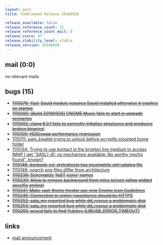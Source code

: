 ```yaml
---
layout: post
title: Tumbleweed Release 20180928

release_available: false
release_reference_count: 15
release_reference_count_mail: 0
release_score: 97
release_stability_level: stable
release_version: 20180928
---
```


## mail (0:0)

no relevant mails

## bugs (15)

<!--more-->

- ~~[1110076: Yast-Squid module requires Squid installed otherwise it crashes on startup](https://bugzilla.opensuse.org/show_bug.cgi?id=1110076)~~
- ~~[1110090: \[Build 20180926\] GNOME Music fails to start in upgrade scenarios](https://bugzilla.opensuse.org/show_bug.cgi?id=1110090)~~
- ~~[1110092: clang 6.0.1 fails to correctly initialize structures and produces broken binaries!](https://bugzilla.opensuse.org/show_bug.cgi?id=1110092)~~
- ~~[1110109: HDD/swap performance regression](https://bugzilla.opensuse.org/show_bug.cgi?id=1110109)~~
- [1110111: pam_kwallet trying to unlock before ecryptfs mounted home folder](https://bugzilla.opensuse.org/show_bug.cgi?id=1110111)
- [1110134: Trying to use kontact in the krypton live medium to access IMAP I get "SASL(-4): no mechanism available: No worthy mechs found", known?](https://bugzilla.opensuse.org/show_bug.cgi?id=1110134)
- ~~[1110146: docbook-xsl-stylesheets has incomplete xml catalog file](https://bugzilla.opensuse.org/show_bug.cgi?id=1110146)~~
- [1110149: noarch png files differ from architecture](https://bugzilla.opensuse.org/show_bug.cgi?id=1110149)
- ~~[1110236: Schematize YaST icons' names](https://bugzilla.opensuse.org/show_bug.cgi?id=1110236)~~
- ~~[1110239: Allow to remove background from roles screen (allow widget specific styling)](https://bugzilla.opensuse.org/show_bug.cgi?id=1110239)~~
- ~~[1110241: Make yast-theme hicolor use new Gnome Icon Guidelines](https://bugzilla.opensuse.org/show_bug.cgi?id=1110241)~~
- ~~[1110245: Connection to online repositories should be HTTPS](https://bugzilla.opensuse.org/show_bug.cgi?id=1110245)~~
- ~~[1110252: sata_mv reported bug while dd_rescue a problematic disk](https://bugzilla.opensuse.org/show_bug.cgi?id=1110252)~~
- ~~[1110253: sata_mv reported bug while dd_rescue a problematic disk](https://bugzilla.opensuse.org/show_bug.cgi?id=1110253)~~
- ~~[1110260: pcscd fails to find Yubikey (LIBUSB_ERROR_TIMEOUT)](https://bugzilla.opensuse.org/show_bug.cgi?id=1110260)~~



## links

- [mail announcement](https://lists.opensuse.org/opensuse-factory/2018-10/msg00001.html)
